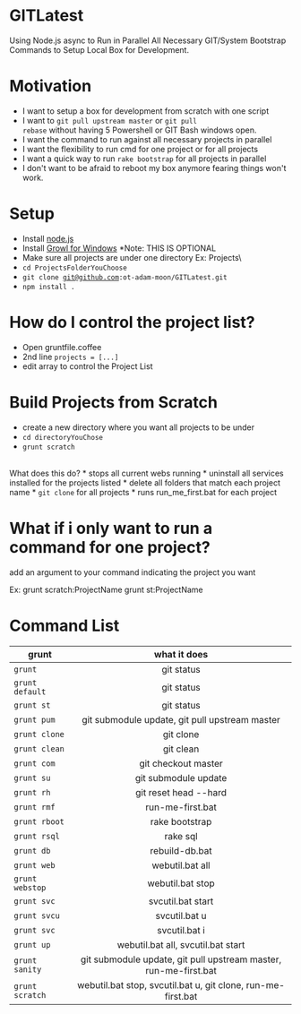 GITLatest
=========

Using Node.js async to Run in Parallel All Necessary GIT/System Bootstrap Commands to Setup Local Box for Development.

Motivation
==========
  *  I want to setup a box for development from scratch with one script
  *  I want to <code>git pull upstream master</code> or <code>git pull rebase</code> without having 5 Powershell or GIT Bash windows open.
  *  I want the command to run against all necessary projects in parallel
  *  I want the flexibility to run cmd for one project or for all projects
  *  I want a quick way to run <code>rake bootstrap</code> for all projects in parallel
  *  I don't want to be afraid to reboot my box anymore fearing things won't work.

Setup
=====

* Install [node.js](http://nodejs.org/)
* Install [Growl for Windows](http://www.growlforwindows.com/gfw/) *Note: THIS IS OPTIONAL
* Make sure all projects are under one directory Ex: Projects\
* <code>cd ProjectsFolderYouChoose</code>
* <code>git clone git@github.com:ot-adam-moon/GITLatest.git</code>
* <code>npm install .</code>

How do I control the project list?
==================================

* Open gruntfile.coffee
* 2nd line <code>projects = [...]</code>
* edit array to control the Project List


Build Projects from Scratch
===========================

* create a new directory where you want all projects to be under
* <code>cd directoryYouChose</code>
* <code>grunt scratch</code>
<br/>
What does this do?
 * stops all current webs running
 * uninstall all services installed for the projects listed
 * delete all folders that match each project name
 * <code>git clone</code> for all projects
 * runs run_me_first.bat for each project

What if i only want to run a command for one project?
=====================================================

add an argument to your command indicating the project you want

Ex: grunt scratch:ProjectName
    grunt st:ProjectName
    
 
Command List
============

| grunt         | what it does  |
| ------------- |:-------------:|
| <code>grunt</code> | git status |
| <code>grunt default</code> | git status |
| <code>grunt st</code> | git status |
| <code>grunt pum</code> | git submodule update, git pull upstream master |
| <code>grunt clone</code> | git clone |
| <code>grunt clean</code> | git clean |
| <code>grunt com</code> | git checkout master |
| <code>grunt su</code> | git submodule update |
| <code>grunt rh</code> | git reset head --hard |
| <code>grunt rmf</code> | run-me-first.bat |
| <code>grunt rboot</code> | rake bootstrap |
| <code>grunt rsql</code> | rake sql |
| <code>grunt db</code> | rebuild-db.bat |
| <code>grunt web</code> | webutil.bat all |
| <code>grunt webstop</code> | webutil.bat stop |
| <code>grunt svc</code> | svcutil.bat start |
| <code>grunt svcu</code> | svcutil.bat u |
| <code>grunt svc</code> | svcutil.bat i |
| <code>grunt up</code> | webutil.bat all, svcutil.bat start |
| <code>grunt sanity</code> | git submodule update,  git pull upstream master, run-me-first.bat |
| <code>grunt scratch</code> | webutil.bat stop, svcutil.bat u, git clone, run-me-first.bat |



